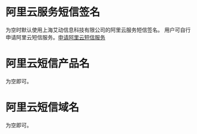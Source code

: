 # 阿里云服务短信签名
为空时默认使用上海艾动信息科技有限公司的阿里云服务短信签名。
用户可自行申请阿里云短信服务。[申请阿里云短信服务](https://www.aliyun.com/product/sms?utm_content=se_1003106256)
# 阿里云短信产品名
为空即可。
# 阿里云短信域名
为空即可。
